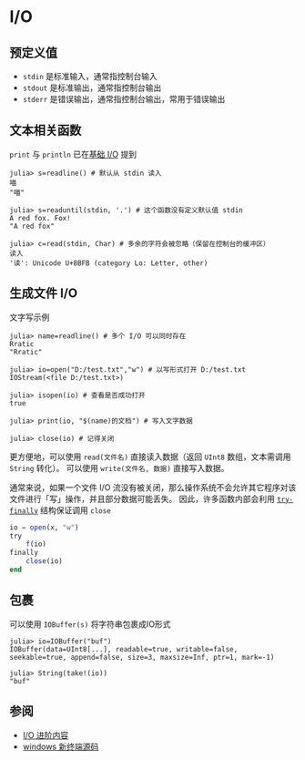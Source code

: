 # I/O
## 预定义值
- `stdin` 是标准输入，通常指控制台输入
- `stdout` 是标准输出，通常指控制台输出
- `stderr` 是错误输出，通常指控制台输出，常用于错误输出

## 文本相关函数
`print` 与 `println` 已在[基础 I/O](basicio.md) 提到
```julia-repl
julia> s=readline() # 默认从 stdin 读入
喵
"喵"

julia> s=readuntil(stdin, '.') # 这个函数没有定义默认值 stdin
A red fox. Fox!
"A red fox"

julia> c=read(stdin, Char) # 多余的字符会被忽略（保留在控制台的缓冲区）
读入
'读': Unicode U+8BFB (category Lo: Letter, other)
```

## 生成文件 I/O
文字写示例
```julia-repl
julia> name=readline() # 多个 I/O 可以同时存在
Rratic
"Rratic"

julia> io=open("D:/test.txt","w") # 以写形式打开 D:/test.txt
IOStream(<file D:/test.txt>)

julia> isopen(io) # 查看是否成功打开
true

julia> print(io, "$(name)的文档") # 写入文字数据

julia> close(io) # 记得关闭
```

更方便地，可以使用 `read(文件名)` 直接读入数据（返回 `UInt8` 数组，文本需调用 `String` 转化）。
可以使用 `write(文件名, 数据)` 直接写入数据。

通常来说，如果一个文件 I/O 流没有被关闭，那么操作系统不会允许其它程序对该文件进行「写」操作，并且部分数据可能丢失。
因此，许多函数内部会利用 [`try-finally`](error.md#finally) 结构保证调用 `close`
```jl
io = open(x, "w")
try
	f(io)
finally
	close(io)
end
```

## 包裹
可以使用 `IOBuffer(s)` 将字符串包裹成IO形式
```julia-repl
julia> io=IOBuffer("buf")
IOBuffer(data=UInt8[...], readable=true, writable=false, seekable=true, append=false, size=3, maxsize=Inf, ptr=1, mark=-1)

julia> String(take!(io))
"buf"
```

## 参阅
- [I/O 进阶内容](../advanced/io.md)
- [windows 新终端源码](https://github.com/microsoft/terminal)

